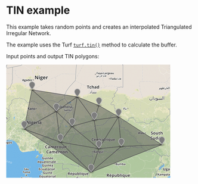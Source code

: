 # TIN example

This example takes random points and creates an interpolated Triangulated Irregular Network.

The example uses the Turf [`turf.tin()`](http://turfjs.org/docs#tin) method to calculate the buffer.

Input points and output TIN polygons:

![Example output of TIN processing with Turf](points-tin-output.png)